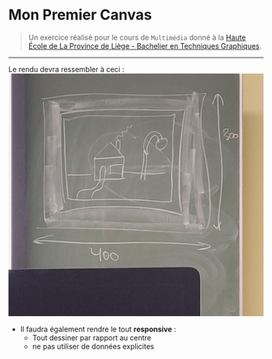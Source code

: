 # Mon Premier Canvas
> Un exercice réalisé pour le cours de `Multimédia` donné à la  [Haute École de La Province de Liège - Bachelier en Techniques Graphiques](https://www.provincedeliege.be/fr/art560).
* * *

Le rendu devra ressembler à ceci :
![Image du rendu](./IMG.JPG/)

- Il faudra également rendre le tout **responsive** :
    * Tout dessiner par rapport au centre
    * ne pas utiliser de données explicites 
